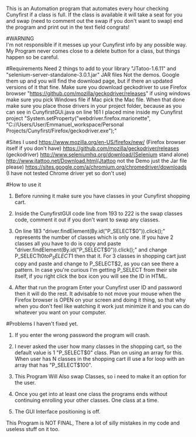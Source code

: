 This is an Automation program that automates every hour checking Cunyfirst if a class is full. If the class is available 
it will take a seat for you and swap (need to comment out the swap if you don't want to swap) end the program and print out in the text field congrats!

#WARNING  
I'm not responsible if it messes up your Cunyfirst info by any possible way. My Program never comes close to 
a delete button for a class, but things happen so be careful.

#Requirements
Need 2 things to add to your library "JTatoo-1.6.11"  and "selenium-server-standalone-3.0.1.jar" JAR files Not the demos. Google them up and you will 
find the download page, but if there an updated versions of it that fine. Make sure you download geckodriver to use Firefox browser "https://github.com/mozilla/geckodriver/releases" if using windows make sure you pick Windows file if Mac pick the Mac file. When that done make sure you place those drivers in your project folder, because as you can see in CunyfirstGUi.java on line 161 I placed mine inside my Cunyfirst project "System.setProperty("webdriver.firefox.marionette", "C://Users/User/Emmanuel_workspace/Personal  Projects/Cunyfirst/Firefox/geckodriver.exe");" 

#Sites I used
https://www.mozilla.org/en-US/firefox/new/ (Firefox browser itself if you don't have)
https://github.com/mozilla/geckodriver/releases (geckodriver)
http://www.seleniumhq.org/download/(Selenium stand alone)
http://www.jtattoo.net/Download.html(Jtattoo not the Demo just the Jar file please)
https://sites.google.com/a/chromium.org/chromedriver/downloads (I have not tested Chrome driver yet so don't use)

#How to use it

1. Before running it make sure you have classes in your Cunyfirst shopping cart.

2. Inside the CunyfirstGUI code line from 193 to 222 is the swap classes code, comment it out if you don't want to swap any classes.

3. On line 183 "driver.findElement(By.id("P_SELECT$0")).click();" represents the number of classes which is only one. If you have 2 classes all you have to do is copy and paste "driver.findElement(By.id("P_SELECT$0")).click();" and  change P_SELECTt$0 to P_SELECT$1
 then that it. For 3 classes in shopping cart just copy and paste and change to P_SELECT$2, as you can see there a pattern. In case you're curious I'm getting P_SELECT from their site itself, if you right click the box icon you will see the ID in HTML.

4. After that run the program Enter your Cunyfirst user ID and password then it will do the rest. It advisable to not move your mouse when the Firefox browser is OPEN on your screen and doing it thing, so that why when you don't feel like watching it work just minimize it and you can do whatever you want on your computer.

#Problems I haven't fixed yet.

1. If you enter the wrong password the program will crash.

2. I never asked the user how many classes in the shopping cart, so the default value is 1 "P_SELECT$0" class. Plan on using an array for this. When user has N classes in the shopping cart ill use a for loop with an array that has "P_SELECT$100".

3. This Program Will Also swap Classes, so i need to make it an option for the user.

4. Once you get into at least one class the programs ends without continuing enrolling your other classes. One class at a time.

5. The GUI Interface positioning is off.

This Program is NOT FINAL, There a lot of silly mistakes in my code and useless stuff on it too.
